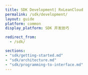 ```yaml
---
title: SDK Development| RxLeanCloud
permalink: /sdk/development/
layout: guide
platform: common
display_platform: SDK 开发技巧

redirect_from:
  - /sdk/

sections:
- "sdk/getting-started.md"
- "sdk/architecture.md"
- "sdk/programming-to-interface.md"
---
```

